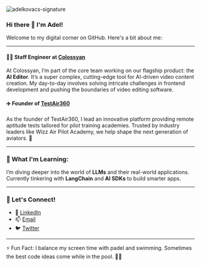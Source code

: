 
![adelkovacs-signature](https://github.com/user-attachments/assets/089bd49e-c347-47cf-8088-2ac4c5e8b5e2)
### Hi there 👋 I'm Adel!  
Welcome to my digital corner on GitHub. Here's a bit about me:


---

#### 👨‍💻 Staff Engineer at [Colossyan](https://colossyan.com/)  
At Colossyan, I’m part of the core team working on our flagship product: the **AI Editor**. It’s a super complex, cutting-edge tool for AI-driven video content creation. My day-to-day involves solving intricate challenges in frontend development and pushing the boundaries of video editing software.

#### ✈️ Founder of [TestAir360](https://testair360.com/)  
As the founder of TestAir360, I lead an innovative platform providing remote aptitude tests tailored for pilot training academies. Trusted by industry leaders like Wizz Air Pilot Academy, we help shape the next generation of aviators. 🚀

---

### 🌱 What I'm Learning:  
I’m diving deeper into the world of **LLMs** and their real-world applications. Currently tinkering with **LangChain** and **AI SDKs** to build smarter apps.

---

### 🎯 Let's Connect!  
- 💼 [LinkedIn](https://www.linkedin.com/in/adelkovacs/)
- 📫 [Email](mailto:kovacsadel12@gmail.com)  
- 🐦 [Twitter](https://x.com/adel_kov)

---

⚡ Fun Fact: I balance my screen time with padel and swimming. Sometimes the best code ideas come while in the pool. 🏊‍♂️  
